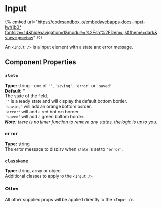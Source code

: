 # Input

{% embed url="https://codesandbox.io/embed/webapps-docs-input-lwh1b0?fontsize=14&hidenavigation=1&module=%2Fsrc%2FDemo.js&theme=dark&view=preview" %}

An `<Input />` is a input element with a state and error message.

## Component Properties

### `state`

**Type:** string - one of `''`, `'saving'`, `'error'` or `'saved'`\
**Default:** ''\
The state of the field.\
`''` is a ready state and will display the default bottom border.\
`'saving'` will add an orange bottom border.\
`'error'` will add a red bottom border.\
`'saved'` will add a green bottom border. \
_**Note:** there is no timer function to remove any states, the logic is up to you._

### `error`

**Type:** string\
The error message to display when `state` is set to `'error'`.

### `className`

**Type:** string, array or object\
Additional classes to apply to the `<Input />`

### Other

All other supplied props will be applied directly to the `<Input />`.

